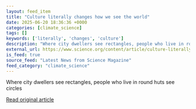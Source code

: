 ```yaml
---
layout: feed_item
title: "Culture literally changes how we see the world"
date: 2025-06-20 18:36:36 +0000
categories: [climate_science]
tags: []
keywords: ['literally', 'changes', 'culture']
description: "Where city dwellers see rectangles, people who live in round huts see circles"
external_url: https://www.science.org/content/article/culture-literally-changes-how-we-see-world
is_feed: true
source_feed: "Latest News from Science Magazine"
feed_category: "climate_science"
---
```


Where city dwellers see rectangles, people who live in round huts see circles

[Read original article](https://www.science.org/content/article/culture-literally-changes-how-we-see-world)
